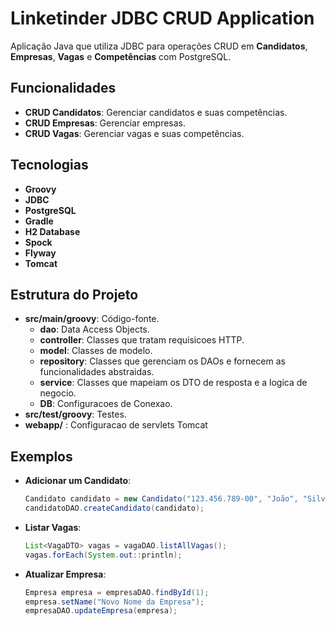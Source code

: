 # Linketinder JDBC CRUD Application

Aplicação Java que utiliza JDBC para operações CRUD em **Candidatos**, **Empresas**, **Vagas** e **Competências** com PostgreSQL.

## Funcionalidades

- **CRUD Candidatos**: Gerenciar candidatos e suas competências.
- **CRUD Empresas**: Gerenciar empresas.
- **CRUD Vagas**: Gerenciar vagas e suas competências.

## Tecnologias

- **Groovy**
- **JDBC**
- **PostgreSQL**
- **Gradle**
- **H2 Database**
- **Spock**
- **Flyway**
- **Tomcat**


## Estrutura do Projeto

- **src/main/groovy**: Código-fonte.
    - **dao**: Data Access Objects.
    - **controller**: Classes que tratam requisicoes HTTP.
    - **model**: Classes de modelo.
    - **repository**: Classes que gerenciam os DAOs e fornecem as funcionalidades abstraidas.
    - **service**: Classes que mapeiam os DTO de resposta e a logica de negocio.
    - **DB**: Configuracoes de Conexao.
- **src/test/groovy**: Testes.
- **webapp/** : Configuracao de servlets Tomcat

## Exemplos

- **Adicionar um Candidato**:

    ```java
    Candidato candidato = new Candidato("123.456.789-00", "João", "Silva", "joao@email.com", "São Paulo", "01000-000", "Desenvolvedor Java", "senha123");
    candidatoDAO.createCandidato(candidato);
    ```

- **Listar Vagas**:

    ```java
    List<VagaDTO> vagas = vagaDAO.listAllVagas();
    vagas.forEach(System.out::println);
    ```

- **Atualizar Empresa**:

    ```java
    Empresa empresa = empresaDAO.findById(1);
    empresa.setName("Novo Nome da Empresa");
    empresaDAO.updateEmpresa(empresa);
    ```
